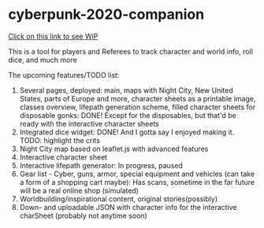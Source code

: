 # cyberpunk-2020-companion

[Click on this link to see WiP](https://career404.github.io/cyberpunk-2020-companion/main/index.html)

This is a tool for players and Referees to track character and world info, roll dice, and much more

The upcoming features/TODO list:

1. Several pages, deployed: main, maps with Night City, New United States, parts of Europe and more, character sheets as a printable image, classes overview, lifepath generation scheme, filled character sheets for disposable gonks: DONE! Except for the disposables, but that'd be ready with the interactive character sheets
2. Integrated dice widget: DONE! And I gotta say I enjoyed making it. TODO: highlight the crits
3. Night City map based on leaflet.js with advanced features
4. Interactive character sheet
5. Interactive lifepath generator: In progress, paused
6. Gear list - Cyber, guns, armor, special equipment and vehicles (can take a form of a shopping cart maybe): Has scans, sometime in the far future will be a real online shop (simulated)
7. Worldbuilding/inspirational content, original stories(possibly)
8. Down- and uploadable JSON with character info for the interactive charSheet (probably not anytime soon)
